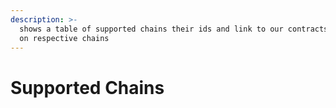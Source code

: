 ```yaml
---
description: >-
  shows a table of supported chains their ids and link to our contracts deployed
  on respective chains
---
```


# Supported Chains

